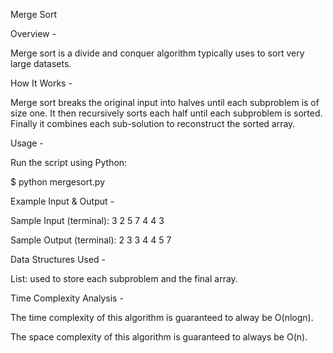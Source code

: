 Merge Sort

Overview -

Merge sort is a divide and conquer algorithm typically uses to sort very large datasets.

How It Works -

Merge sort breaks the original input into halves until each subproblem is of size one. It then recursively sorts each half until each subproblem is sorted. Finally it combines each sub-solution to reconstruct the sorted array.


Usage -

Run the script using Python:

$ python mergesort.py


Example Input & Output -

Sample Input (terminal):
3 2 5 7 4 4 3


Sample Output (terminal):
2 3 3 4 4 5 7


Data Structures Used -

List: used to store each subproblem and the final array.


Time Complexity Analysis -

The time complexity of this algorithm is guaranteed to alway be O(nlogn).

The space complexity of this algorithm is guaranteed to always be O(n).